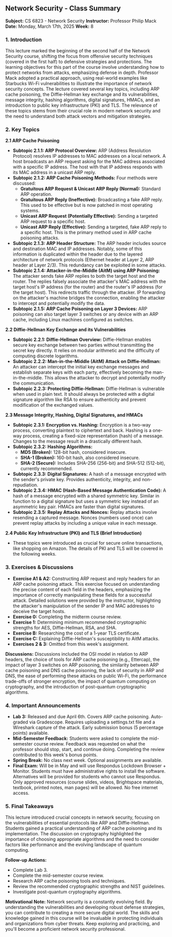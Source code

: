 ## Network Security - Class Summary

**Subject:** CS 6823 - Network Security
**Instructor:** Professor Philip Mack
**Date:** Monday, March 17th, 2025
**Week:** 8

### 1. Introduction

This lecture marked the beginning of the second half of the Network Security course, shifting the focus from offensive security techniques (covered in the first half) to defensive strategies and protections.  The learning objectives for this part of the course involve understanding how to protect networks from attacks, emphasizing defense in depth. Professor Mack adopted a practical approach, using real-world examples like Starbucks Wi-Fi vulnerabilities to illustrate the importance of network security concepts. The lecture covered several key topics, including ARP cache poisoning, the Diffie-Hellman key exchange and its vulnerabilities, message integrity, hashing algorithms, digital signatures, HMACs, and an introduction to public key infrastructure (PKI) and TLS. The relevance of these topics stems from their crucial role in modern network security and the need to understand both attack vectors and mitigation strategies.

### 2. Key Topics

**2.1 ARP Cache Poisoning**

* **Subtopic 2.1.1: ARP Protocol Overview:** ARP (Address Resolution Protocol) resolves IP addresses to MAC addresses on a local network. A host broadcasts an ARP request asking for the MAC address associated with a specific IP address. The host with that IP address responds with its MAC address in a unicast ARP reply.
* **Subtopic 2.1.2: ARP Cache Poisoning Methods:** Four methods were discussed:
    * **Gratuitous ARP Request & Unicast ARP Reply (Normal):** Standard ARP operation.
    * **Gratuitous ARP Reply (Ineffective):**  Broadcasting a fake ARP reply. This used to be effective but is now patched in most operating systems.
    * **Unicast ARP Request (Potentially Effective):** Sending a targeted ARP request to a specific host.
    * **Unicast ARP Reply (Effective):** Sending a targeted, fake ARP reply to a specific host. This is the primary method used in ARP cache poisoning attacks.
* **Subtopic 2.1.3: ARP Header Structure:** The ARP header includes source and destination MAC and IP addresses. Notably, some of this information is duplicated within the header due to the layered architecture of network protocols (Ethernet header at Layer 2, ARP header at Layer 2/3). This redundancy can be exploited in some attacks.
* **Subtopic 2.1.4: Attacker-in-the-Middle (AitM) using ARP Poisoning:** The attacker sends fake ARP replies to both the target host and the router.  The replies falsely associate the attacker's MAC address with the target host's IP address (for the router) and the router's IP address (for the target host).  This redirects traffic through the attacker.  IP forwarding on the attacker's machine bridges the connection, enabling the attacker to intercept and potentially modify the data.
* **Subtopic 2.1.5: ARP Cache Poisoning on Layer 3 Devices:**  ARP poisoning can also target layer 3 switches or any device with an ARP cache, including Linux machines configured as switches.

**2.2 Diffie-Hellman Key Exchange and its Vulnerabilities**

* **Subtopic 2.2.1: Diffie-Hellman Overview:**  Diffie-Hellman enables secure key exchange between two parties without transmitting the secret key directly.  It relies on modular arithmetic and the difficulty of computing discrete logarithms.
* **Subtopic 2.2.2: Man-in-the-Middle (AitM) Attack on Diffie-Hellman:**  An attacker can intercept the initial key exchange messages and establish separate keys with each party, effectively becoming the man-in-the-middle.  This allows the attacker to decrypt and potentially modify the communication.
* **Subtopic 2.2.3: Protecting Diffie-Hellman:**  Diffie-Hellman is vulnerable when used in plain text. It should always be protected with a digital signature algorithm like RSA to ensure authenticity and prevent modification of the exchanged values.

**2.3 Message Integrity, Hashing, Digital Signatures, and HMACs**

* **Subtopic 2.3.1: Encryption vs. Hashing:** Encryption is a two-way process, converting plaintext to ciphertext and back. Hashing is a one-way process, creating a fixed-size representation (hash) of a message.  Changes to the message result in a drastically different hash.
* **Subtopic 2.3.2: Hashing Algorithms:**
    * **MD5 (Broken):** 128-bit hash, considered insecure.
    * **SHA-1 (Broken):** 160-bit hash, also considered insecure.
    * **SHA-2 (Secure):**  Includes SHA-256 (256-bit) and SHA-512 (512-bit), currently recommended.
* **Subtopic 2.3.3: Digital Signatures:** A hash of a message encrypted with the sender's private key.  Provides authenticity, integrity, and non-repudiation.
* **Subtopic 2.3.4: HMAC (Hash-Based Message Authentication Code):**  A hash of a message encrypted with a shared symmetric key. Similar in function to a digital signature but uses a symmetric key instead of an asymmetric key pair. HMACs are faster than digital signatures.
* **Subtopic 2.3.5: Replay Attacks and Nonces:** Replay attacks involve resending a captured message. Nonces (numbers used once) can prevent replay attacks by including a unique value in each message.

**2.4 Public Key Infrastructure (PKI) and TLS (Brief Introduction)**

* These topics were introduced as crucial for secure online transactions, like shopping on Amazon.  The details of PKI and TLS will be covered in the following weeks.


### 3. Exercises & Discussions

* **Exercise A1 & A2:** Constructing ARP request and reply headers for an ARP cache poisoning attack. This exercise focused on understanding the precise content of each field in the headers, emphasizing the importance of correctly manipulating these fields for a successful attack.  Detailed solutions were provided by the instructor, highlighting the attacker's manipulation of the sender IP and MAC addresses to deceive the target hosts.
* **Exercise 0:** Completing the midterm course review.
* **Exercise 1:** Determining minimum recommended cryptographic strengths for AES, Diffie-Hellman, RSA, and SHA.
* **Exercise B:** Researching the cost of a 1-year TLS certificate.
* **Exercise C:** Explaining Diffie-Hellman's susceptibility to AitM attacks.
* **Exercises 2 & 3:** Omitted from this week's assignment.

**Discussions:**  Discussions included the OSI model in relation to ARP headers, the choice of tools for ARP cache poisoning (e.g., Ettercap), the impact of layer 3 switches on ARP poisoning, the similarity between ARP cache poisoning and DNS cache poisoning, the lack of security in ARP and DNS, the ease of performing these attacks on public Wi-Fi, the performance trade-offs of stronger encryption, the impact of quantum computing on cryptography, and the introduction of post-quantum cryptographic algorithms.

### 4. Important Announcements

* **Lab 3:** Released and due April 6th. Covers ARP cache poisoning. Auto-graded via Gradescope.  Requires uploading a settings.txt file and a Wireshark capture of the attack.  Early submission bonus (5 percentage points) available.
* **Mid-Semester Feedback:** Students were asked to complete the mid-semester course review.  Feedback was requested on what the professor should stop, start, and continue doing.  Completing the review contributed to this week's bonus points.
* **Spring Break:** No class next week. Optional assignments are available.
* **Final Exam:** Will be in May and will use Respondus Lockdown Browser + Monitor.  Students must have administrative rights to install the software.  Alternatives will be provided for students who cannot use Respondus.  Only approved resources (course slides, videos, Brightspace materials, textbook, printed notes, man pages) will be allowed.  No free internet access.


### 5. Final Takeaways

This lecture introduced crucial concepts in network security, focusing on the vulnerabilities of essential protocols like ARP and Diffie-Hellman.  Students gained a practical understanding of ARP cache poisoning and its implementation.  The discussion on cryptography highlighted the importance of choosing appropriate algorithms and the need to consider factors like performance and the evolving landscape of quantum computing.

**Follow-up Actions:**

* Complete Lab 3.
* Complete the mid-semester course review.
* Research ARP cache poisoning tools and techniques.
* Review the recommended cryptographic strengths and NIST guidelines.
* Investigate post-quantum cryptography algorithms.

**Motivational Note:**  Network security is a constantly evolving field.  By understanding the vulnerabilities and developing robust defense strategies, you can contribute to creating a more secure digital world.  The skills and knowledge gained in this course will be invaluable in protecting individuals and organizations from cyber threats. Keep exploring and practicing, and you'll become a proficient network security professional.
